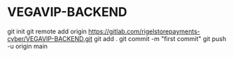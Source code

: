 # VEGAVIP-BACKEND
git init
git remote add origin https://gitlab.com/rigelstorepayments-cyber/VEGAVIP-BACKEND.git
git add .
git commit -m "first commit"
git push -u origin main
